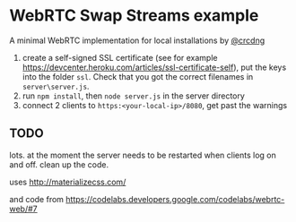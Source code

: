 # WebRTC Swap Streams example

A minimal WebRTC implementation for local installations
by [@crcdng](https://twitter.com/crcdng)

1. create a self-signed SSL certificate (see for example https://devcenter.heroku.com/articles/ssl-certificate-self), put the keys into the folder `ssl`. Check that you got the correct filenames in `server\server.js`.
2. run `npm install`, then `node server.js` in the server directory
3. connect 2 clients to `https:<your-local-ip>/8080`, get past the warnings

## TODO
lots. at the moment the server needs to be restarted when clients log on and off.
clean up the code. 

uses
http://materializecss.com/

and code from
https://codelabs.developers.google.com/codelabs/webrtc-web/#7
